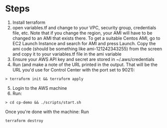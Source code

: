 # Steps

1. Install terraform
2. open variables.tf and change to your VPC, security group, credentials file, etc. Note that if you change the region, your AMI will have to be changed to an AMI that exists there. 
To get a suitable Centos AMI, go to EC2 Launch Instance and search for AMI and press Launch. Copy the ami code (should be something like ami-121242343255) from the screen and copy it
to your variables.tf file in the ami variable
3. Ensure your AWS API key and secret are stored in ~/.aws/credentials
4. Run (and make a note of the URL printed in the output. That will be the URL you'd use for Control Center with the port set to 9021):

```
> terraform init && terraform apply
```
5. Login to the AWS machine 
6. Run:
```
> cd cp-demo && ./scripts/start.sh
```


Once you're done with the machine:
Run
```
terraform destroy
```
